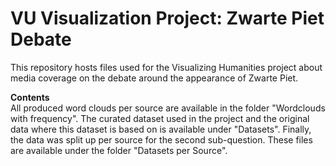 # VU Visualization Project: Zwarte Piet Debate
This repository hosts files used for the Visualizing Humanities project about media coverage on the debate around the appearance of Zwarte Piet.

<b>Contents</b><br />
All produced word clouds per source are available in the folder "Wordclouds with frequency". The curated dataset used in the project and the original data where this dataset is based on is available under "Datasets". Finally, the data was split up per source for the second sub-question. These files are available under the folder "Datasets per Source".
